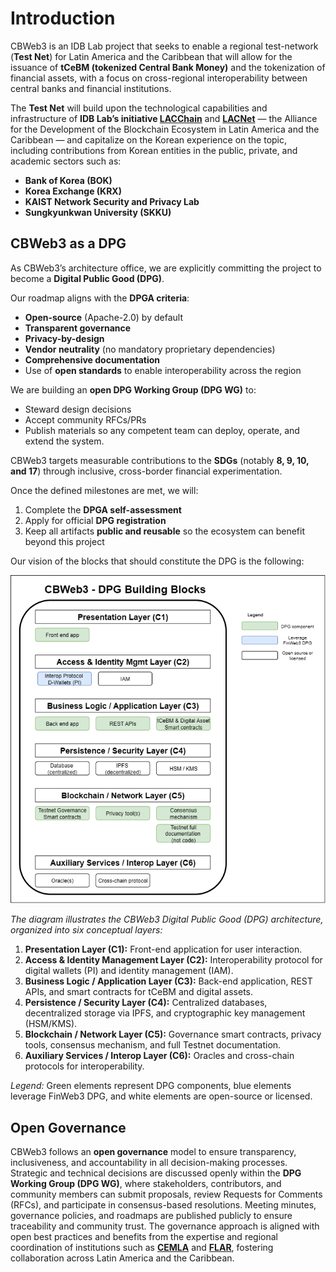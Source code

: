 # Introduction

CBWeb3 is an IDB Lab project that seeks to enable a regional test-network (**Test Net**) for Latin America and the Caribbean that will allow for the issuance of **tCeBM (tokenized Central Bank Money)** and the tokenization of financial assets, with a focus on cross-regional interoperability between central banks and financial institutions. 

The **Test Net** will build upon the technological capabilities and infrastructure of **IDB Lab’s initiative [LACChain](https://lacchain.net)** and **[LACNet](https://lacnet.net)** — the Alliance for the Development of the Blockchain Ecosystem in Latin America and the Caribbean — and capitalize on the Korean experience on the topic, including contributions from Korean entities in the public, private, and academic sectors such as:

- **Bank of Korea (BOK)**
- **Korea Exchange (KRX)**
- **KAIST Network Security and Privacy Lab**
- **Sungkyunkwan University (SKKU)**

## CBWeb3 as a DPG

As CBWeb3’s architecture office, we are explicitly committing the project to become a **Digital Public Good (DPG)**. 

Our roadmap aligns with the **DPGA criteria**:  
- **Open-source** (Apache-2.0) by default  
- **Transparent governance**  
- **Privacy-by-design**  
- **Vendor neutrality** (no mandatory proprietary dependencies)  
- **Comprehensive documentation**  
- Use of **open standards** to enable interoperability across the region  

We are building an **open DPG Working Group (DPG WG)** to:  
- Steward design decisions  
- Accept community RFCs/PRs  
- Publish materials so any competent team can deploy, operate, and extend the system.  

CBWeb3 targets measurable contributions to the **SDGs** (notably **8, 9, 10, and 17**) through inclusive, cross-border financial experimentation.

Once the defined milestones are met, we will:  
1. Complete the **DPGA self-assessment**  
2. Apply for official **DPG registration**  
3. Keep all artifacts **public and reusable** so the ecosystem can benefit beyond this project

Our vision of the blocks that should constitute the DPG is the following:

![CBWeb3 Building Blocks](docs/images/CBWeb3_DPG_Building_blocks.png)

*The diagram illustrates the CBWeb3 Digital Public Good (DPG) architecture, organized into six conceptual layers:*

1. **Presentation Layer (C1):** Front-end application for user interaction.  
2. **Access & Identity Management Layer (C2):** Interoperability protocol for digital wallets (PI) and identity management (IAM).  
3. **Business Logic / Application Layer (C3):** Back-end application, REST APIs, and smart contracts for tCeBM and digital assets.  
4. **Persistence / Security Layer (C4):** Centralized databases, decentralized storage via IPFS, and cryptographic key management (HSM/KMS).  
5. **Blockchain / Network Layer (C5):** Governance smart contracts, privacy tools, consensus mechanism, and full Testnet documentation.  
6. **Auxiliary Services / Interop Layer (C6):** Oracles and cross-chain protocols for interoperability.  

*Legend:* Green elements represent DPG components, blue elements leverage FinWeb3 DPG, and white elements are open-source or licensed.

## Open Governance

CBWeb3 follows an **open governance** model to ensure transparency, inclusiveness, and accountability in all decision-making processes. Strategic and technical decisions are discussed openly within the **DPG Working Group (DPG WG)**, where stakeholders, contributors, and community members can submit proposals, review Requests for Comments (RFCs), and participate in consensus-based resolutions. Meeting minutes, governance policies, and roadmaps are published publicly to ensure traceability and community trust. The governance approach is aligned with open best practices and benefits from the expertise and regional coordination of institutions such as **[CEMLA](https://www.cemla.org)** and **[FLAR](https://www.flar.net)**, fostering collaboration across Latin America and the Caribbean.
